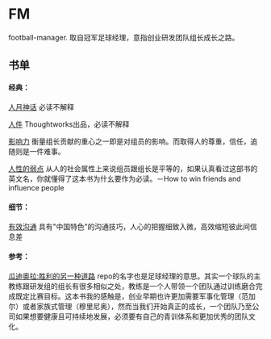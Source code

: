 # FM
football-manager. 取自冠军足球经理，意指创业研发团队组长成长之路。

## 书单
#### 经典：
[人月神话](https://www.amazon.cn/人月神话-小弗雷德里克·布鲁克斯/dp/B00VR8ZO28/) 必读不解释

[人件](https://www.amazon.cn/人件-迪马可/dp/B00MO7R1SG/) Thoughtworks出品，必读不解释

[影响力](https://www.amazon.cn/影响力-罗伯特•B•西奥迪尼/dp/B0044KME2E/) 衡量组长贡献的重心之一即是对组员的影响。而取得人的尊重，信任，追随则是一件难事。

[人性的弱点](https://www.amazon.cn/gp/product/B0171AZ3JE/) 从人的社会属性上来说组员跟组长是平等的，如果认真看过这部书的英文名，你就懂得了这本书为什幺要作为必读。－How to win friends and influence people

#### 细节：
[有效沟通](https://www.amazon.cn/有效沟通-余世维/dp/B008QT8MMU/) 具有"中国特色"的沟通技巧，人心的把握细致入微，高效缩短彼此间信息差

#### 参考：
[瓜迪奥拉:胜利的另一种道路](https://www.amazon.cn/瓜迪奥拉-胜利的另一种道路-吉列姆·巴拉格/dp/B00JRUE5UU) repo的名字也是足球经理的意思。其实一个球队的主教练跟研发组的组长有很多相似之处，教练是一个人带领一个团队通过训练磨合完成既定比赛目标。这本书我的感触是，创业早期也许更加需要军事化管理（范加尔）或者家族式管理（穆里尼奥），然而当我们开始真正的成长，一个团队乃至公司如果想要健康且可持续地发展，必须要有自己的青训体系和更加优秀的团队文化。


